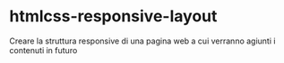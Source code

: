 htmlcss-responsive-layout
===
Creare la struttura responsive di una pagina web a cui verranno agiunti i contenuti in futuro